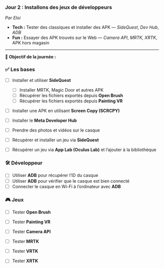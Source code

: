 ### **Jour 2 : Installons des jeux de développeurs**

*Par Eloi*

* **Tech :** Tester des classiques et installer des APK — *SideQuest*, *Dev Hub*, *ADB*
* **Fun :** Essayer des APK trouvés sur le Web — *Camera API*, *MRTK*, *XRTK*, APK hors magasin

--------------


**🎯 Objectif de la journée :**

### ✅ Les bases

* [ ] Installer et utiliser **SideQuest**

  * [ ] Installer MRTK, Magic Door et autres APK
  * [ ] Récupérer les fichiers exportés depuis **Open Brush**
  * [ ] Récupérer les fichiers exportés depuis **Painting VR**
* [ ] Installer une APK en utilisant **Screen Copy (SCRCPY)**
* [ ] Installer le **Meta Developer Hub**
* [ ] Prendre des photos et vidéos sur le casque
* [ ] Récupérer et installer un jeu via **SideQuest**
* [ ] Récupérer un jeu via **App Lab (Oculus Lab)** et l’ajouter à la bibliothèque

### 🛠️ Développeur

* [ ] Utiliser **ADB** pour récupérer l’ID du casque
* [ ] Utiliser **ADB** pour vérifier que le casque est bien connecté
* [ ] Connecter le casque en Wi-Fi à l’ordinateur avec **ADB**

### 🎮 Jeux

* [ ] Tester **Open Brush**
* [ ] Tester **Painting VR**
* [ ] Tester **Camera API**
* [ ] Tester **MRTK**
* [ ] Tester **VRTK**
* [ ] Tester **XRTK**

